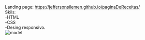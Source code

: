 Landing page: https://jeffersonsilemen.github.io/paginaDeReceitas/ <br>
Skils: <br>
-HTML <br>
-CSS <br>
-Desing responsivo. <br>
![model](https://user-images.githubusercontent.com/98061249/236196754-c4ac10da-8b11-44f9-810b-8ccdaeabee41.PNG)
